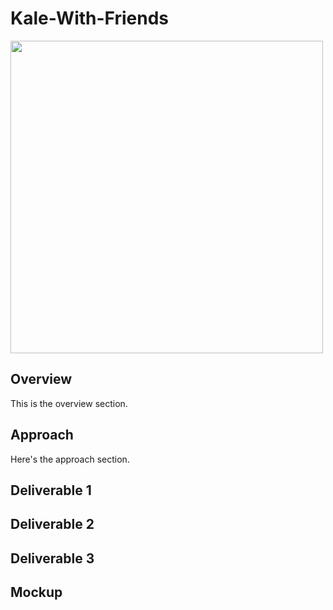 # Kale-With-Friends

<img src="kale-home-image.jpg" width="500px"/>

## Overview

This is the overview section.

## Approach

Here's the approach section.

## Deliverable 1

## Deliverable 2

## Deliverable 3

## Mockup
